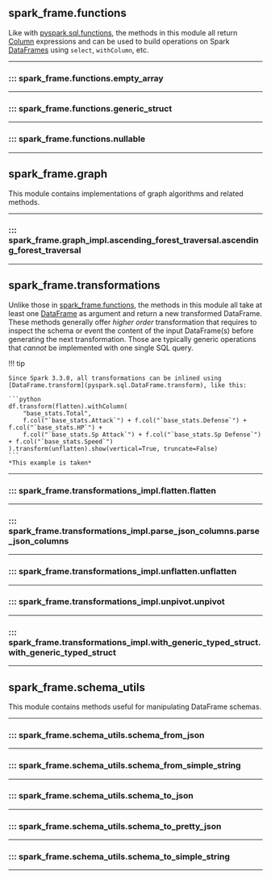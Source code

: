 ## spark_frame.functions

Like with [pyspark.sql.functions](https://spark.apache.org/docs/latest/api/python/reference/pyspark.sql/functions.html), 
the methods in this module all return [Column](pyspark.sql.Column) expressions and can be used to build operations
on Spark [DataFrames](pyspark.sql.DataFrame) using `select`, `withColumn`, etc.

---

### ::: spark_frame.functions.empty_array
---

### ::: spark_frame.functions.generic_struct
---

### ::: spark_frame.functions.nullable
---


## spark_frame.graph

This module contains implementations of graph algorithms and related methods.

---

### ::: spark_frame.graph_impl.ascending_forest_traversal.ascending_forest_traversal
---


## spark_frame.transformations

Unlike those in [spark_frame.functions](#spark_framefunctions), the methods in this module all take at least one
[DataFrame](pyspark.sql.DataFrame) as argument and return a new transformed DataFrame.
These methods generally offer _higher order_ transformation that requires to inspect the schema or event the content
of the input DataFrame(s) before generating the next transformation. Those are typically generic operations 
that _cannot_ be implemented with one single SQL query.

!!! tip

    Since Spark 3.3.0, all transformations can be inlined using 
    [DataFrame.transform](pyspark.sql.DataFrame.transform), like this:

    ```python
    df.transform(flatten).withColumn(
        "base_stats.Total",
        f.col("`base_stats.Attack`") + f.col("`base_stats.Defense`") + f.col("`base_stats.HP`") +
        f.col("`base_stats.Sp Attack`") + f.col("`base_stats.Sp Defense`") + f.col("`base_stats.Speed`")
    ).transform(unflatten).show(vertical=True, truncate=False)
    ```
    *This example is taken*

---


### ::: spark_frame.transformations_impl.flatten.flatten
---

### ::: spark_frame.transformations_impl.parse_json_columns.parse_json_columns
---

### ::: spark_frame.transformations_impl.unflatten.unflatten
---

### ::: spark_frame.transformations_impl.unpivot.unpivot
---

### ::: spark_frame.transformations_impl.with_generic_typed_struct.with_generic_typed_struct
---



## spark_frame.schema_utils

This module contains methods useful for manipulating DataFrame schemas.

---

### ::: spark_frame.schema_utils.schema_from_json
---
### ::: spark_frame.schema_utils.schema_from_simple_string
---
### ::: spark_frame.schema_utils.schema_to_json
---
### ::: spark_frame.schema_utils.schema_to_pretty_json
---
### ::: spark_frame.schema_utils.schema_to_simple_string
---

